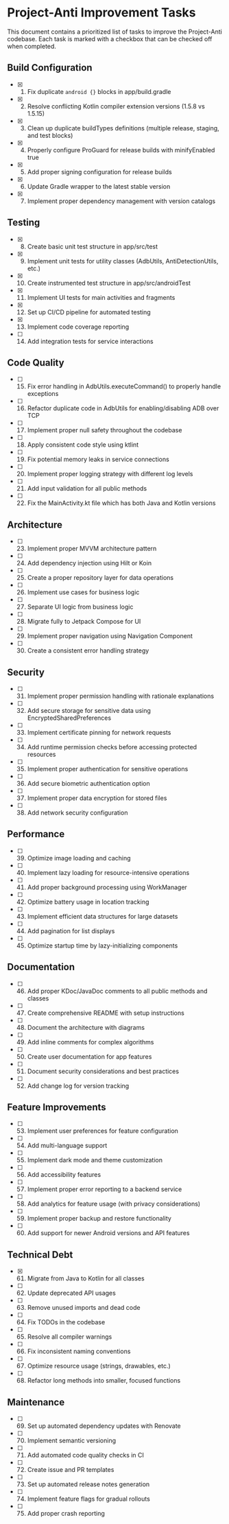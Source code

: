 # Project-Anti Improvement Tasks

This document contains a prioritized list of tasks to improve the Project-Anti codebase. Each task is marked with a checkbox that can be checked off when completed.

## Build Configuration

- [x] 1. Fix duplicate `android {}` blocks in app/build.gradle
- [x] 2. Resolve conflicting Kotlin compiler extension versions (1.5.8 vs 1.5.15)
- [x] 3. Clean up duplicate buildTypes definitions (multiple release, staging, and test blocks)
- [x] 4. Properly configure ProGuard for release builds with minifyEnabled true
- [x] 5. Add proper signing configuration for release builds
- [x] 6. Update Gradle wrapper to the latest stable version
- [x] 7. Implement proper dependency management with version catalogs

## Testing

- [x] 8. Create basic unit test structure in app/src/test
- [x] 9. Implement unit tests for utility classes (AdbUtils, AntiDetectionUtils, etc.)
- [x] 10. Create instrumented test structure in app/src/androidTest
- [x] 11. Implement UI tests for main activities and fragments
- [x] 12. Set up CI/CD pipeline for automated testing
- [x] 13. Implement code coverage reporting
- [ ] 14. Add integration tests for service interactions

## Code Quality

- [ ] 15. Fix error handling in AdbUtils.executeCommand() to properly handle exceptions
- [ ] 16. Refactor duplicate code in AdbUtils for enabling/disabling ADB over TCP
- [ ] 17. Implement proper null safety throughout the codebase
- [ ] 18. Apply consistent code style using ktlint
- [ ] 19. Fix potential memory leaks in service connections
- [ ] 20. Implement proper logging strategy with different log levels
- [ ] 21. Add input validation for all public methods
- [ ] 22. Fix the MainActivity.kt file which has both Java and Kotlin versions

## Architecture

- [ ] 23. Implement proper MVVM architecture pattern
- [ ] 24. Add dependency injection using Hilt or Koin
- [ ] 25. Create a proper repository layer for data operations
- [ ] 26. Implement use cases for business logic
- [ ] 27. Separate UI logic from business logic
- [ ] 28. Migrate fully to Jetpack Compose for UI
- [ ] 29. Implement proper navigation using Navigation Component
- [ ] 30. Create a consistent error handling strategy

## Security

- [ ] 31. Implement proper permission handling with rationale explanations
- [ ] 32. Add secure storage for sensitive data using EncryptedSharedPreferences
- [ ] 33. Implement certificate pinning for network requests
- [ ] 34. Add runtime permission checks before accessing protected resources
- [ ] 35. Implement proper authentication for sensitive operations
- [ ] 36. Add secure biometric authentication option
- [ ] 37. Implement proper data encryption for stored files
- [ ] 38. Add network security configuration

## Performance

- [ ] 39. Optimize image loading and caching
- [ ] 40. Implement lazy loading for resource-intensive operations
- [ ] 41. Add proper background processing using WorkManager
- [ ] 42. Optimize battery usage in location tracking
- [ ] 43. Implement efficient data structures for large datasets
- [ ] 44. Add pagination for list displays
- [ ] 45. Optimize startup time by lazy-initializing components

## Documentation

- [ ] 46. Add proper KDoc/JavaDoc comments to all public methods and classes
- [ ] 47. Create comprehensive README with setup instructions
- [ ] 48. Document the architecture with diagrams
- [ ] 49. Add inline comments for complex algorithms
- [ ] 50. Create user documentation for app features
- [ ] 51. Document security considerations and best practices
- [ ] 52. Add change log for version tracking

## Feature Improvements

- [ ] 53. Implement user preferences for feature configuration
- [ ] 54. Add multi-language support
- [ ] 55. Implement dark mode and theme customization
- [ ] 56. Add accessibility features
- [ ] 57. Implement proper error reporting to a backend service
- [ ] 58. Add analytics for feature usage (with privacy considerations)
- [ ] 59. Implement proper backup and restore functionality
- [ ] 60. Add support for newer Android versions and API features

## Technical Debt

- [x] 61. Migrate from Java to Kotlin for all classes
- [ ] 62. Update deprecated API usages
- [ ] 63. Remove unused imports and dead code
- [ ] 64. Fix TODOs in the codebase
- [ ] 65. Resolve all compiler warnings
- [ ] 66. Fix inconsistent naming conventions
- [ ] 67. Optimize resource usage (strings, drawables, etc.)
- [ ] 68. Refactor long methods into smaller, focused functions

## Maintenance

- [ ] 69. Set up automated dependency updates with Renovate
- [ ] 70. Implement semantic versioning
- [ ] 71. Add automated code quality checks in CI
- [ ] 72. Create issue and PR templates
- [ ] 73. Set up automated release notes generation
- [ ] 74. Implement feature flags for gradual rollouts
- [ ] 75. Add proper crash reporting

